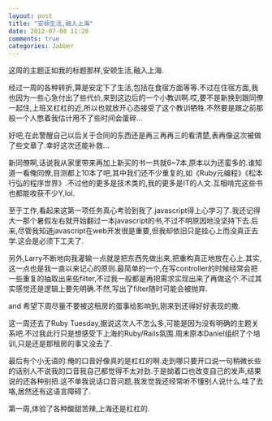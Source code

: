```yaml
---
layout: post
title: "安顿生活,融入上海"
date: 2012-07-08 11:28
comments: true
categories: Jabber
---
```

这周的主题正如我的标题那样,安顿生活,融入上海.

经过一周的各种转折,算是安定下了生活,包括在食宿方面等等.不过在住宿方面,我也因为一些心急付出了些代价,来到这边后的一个小教训啊.哎,要不是新换到跟同僚一起住,上班又杠杠的近,所以也就放开心态接受了这个教训牺牲.不然要是跟之前那般一个人憋着我估计用不了些时间会蛋碎…
<!-- more -->
好吧,在此警醒自己以后关于合同的东西还是再三再再三的看清楚,表再像这次被做了些文章了.幸好这次还能补救…

新同僚啊,话说我从家里带来再加上新买的书一共就6~7本,原本以为还蛮多的.谁知道一看俺同僚,目测都上10本了吧,其中我们还不少重复的,如《Ruby元编程》《松本行弘的程序世界》.不过他的更多是技术类的,我的更多是IT的人文.互相啃完这些书也都能收获不少Y,lol.

至于工作,看起来这第一项任务真心考验到我了.javascript得上心学习了.我还记得大一那个暑假左右就开始翻过一本javascript的书,不过不明原因地没坚持下去.后来,尽管我知道javascript在web开发很是重要,但我却依旧只是挂心上而没真正去学.这会是必须下工夫了.

另外,Larry不断地向我灌输一点就是把东西先做出来,把重构真正地放在心上.其实,这一点也是我一直以来记心的原则.最简单的一个,在写controller的时候经常会把一些重复的抽取出来些filter,不过我一般都是再把需求实现出来了再做这个.不过其实感觉还是逻辑上要先明确.不然,写出了filter随时可能会被抛弃.

and 希望下周尽量不要被这租房的蛋事给影响到,刚来到还得好好表现的撒.

这一周还去了Ruby Tuesday,据说这次人不怎么多,可能是因为没有明确的主题关系吧.不过我此行只是想感受下上海的Ruby/Rails氛围.周末原本Daniel组织了个培训,只是还是那租房的事又没去了.

最后有个小无语的.俺的口音好像真的是杠杠的啊.走到哪只要开口说一句稍微长些的话别人不说我的口音我自己都觉得不太对劲.于是拗着口也改变自己的发声,结果说的还各种别扭.这不单我说话口音问题,我发觉我还经常听不懂别人说什么.哇了去咯,居然还有这语言障碍了.

第一周,体验了各种酸甜苦辣,上海还是杠杠的.